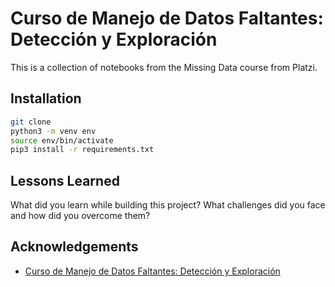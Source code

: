 
# Curso de Manejo de Datos Faltantes: Detección y Exploración

This is a collection of notebooks from the Missing Data course from Platzi.




## Installation

```sh
git clone
python3 -m venv env
source env/bin/activate
pip3 install -r requirements.txt
```
    
## Lessons Learned

What did you learn while building this project?
What challenges did you face and how did you overcome them?


## Acknowledgements

 - [Curso de Manejo de Datos Faltantes: Detección y Exploración ](https://platzi.com/cursos/datos-faltantes/)